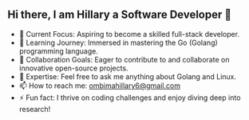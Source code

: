 ## Hi there, I am Hillary a Software Developer 👋

- 🔭 Current Focus: Aspiring to become a skilled full-stack developer.
- 🌱 Learning Journey: Immersed in mastering the Go (Golang) programming language.
- 👯 Collaboration Goals: Eager to contribute to and collaborate on innovative open-source projects.
- 💬 Expertise: Feel free to ask me anything about Golang and Linux.
- 📫 How to reach me: ombimahillary6@gmail.com
- ⚡ Fun fact: I thrive on coding challenges and enjoy diving deep into research!
<!--
Hi there, I'm Hillary, a Passionate Software Developer! 👋

    🔭 Current Focus: Aspiring to become a skilled full-stack developer.
    🌱 Learning Journey: Immersed in mastering the Go (Golang) programming language.
    👯 Collaboration Goals: Eager to contribute to and collaborate on innovative open-source projects.
    💬 Expertise: Feel free to ask me anything about Golang and Linux.
    📫 Get in Touch: Reach me at ombimahillary6@gmail.com
    ⚡ Fun Fact: I thrive on coding challenges and enjoy diving deep into research!

